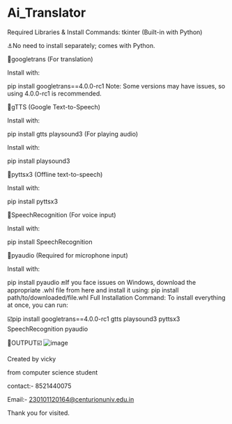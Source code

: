 # Ai_Translator

Required Libraries & Install Commands:
tkinter (Built-in with Python)

⚓No need to install separately; comes with Python.

🧨googletrans (For translation)

Install with:


pip install googletrans==4.0.0-rc1
Note: Some versions may have issues, so using 4.0.0-rc1 is recommended.

🧨gTTS (Google Text-to-Speech)

Install with:


pip install gtts
playsound3 (For playing audio)

Install with:


pip install playsound3

🧨pyttsx3 (Offline text-to-speech)

Install with:


pip install pyttsx3

🧨SpeechRecognition (For voice input)

Install with:

pip install SpeechRecognition

🧨pyaudio (Required for microphone input)

Install with:

pip install pyaudio
🔚If you face issues on Windows, download the appropriate .whl file from here and install it using:
pip install path/to/downloaded/file.whl
Full Installation Command:
To install everything at once, you can run:


☑️pip install googletrans==4.0.0-rc1 gtts playsound3 pyttsx3 SpeechRecognition pyaudio

💯OUTPUT☑️
![image](https://github.com/user-attachments/assets/b620273a-02e4-4404-9af1-d023b71e9642)


Created by  vicky 

from computer science student

contact:- 8521440075

Email:- 230101120164@centurionuniv.edu.in

Thank you for visited.
